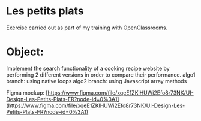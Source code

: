 # Les petits plats

Exercise carried out as part of my training with OpenClassrooms.

# Object:

Implement the search functionality of a cooking recipe website by performing 2 different versions in order to compare their performance.
algo1 branch: using native loops
algo2 branch: using Javascript array methods

Figma mockup: [https://www.figma.com/file/xqeE1ZKlHUWi2Efo8r73NK/UI-Design-Les-Petits-Plats-FR?node-id=0%3A1](https://www.figma.com/file/xqeE1ZKlHUWi2Efo8r73NK/UI-Design-Les-Petits-Plats-FR?node-id=0%3A1) 
